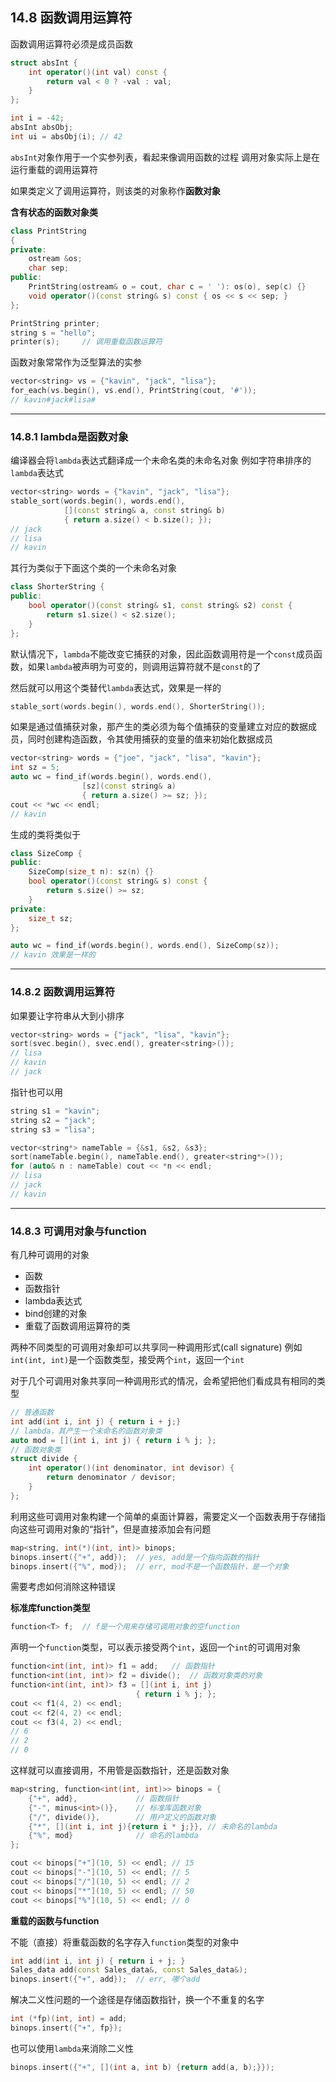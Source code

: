 ## 14.8 函数调用运算符

函数调用运算符必须是成员函数

```cpp
struct absInt {
    int operator()(int val) const {
        return val < 0 ? -val : val;
    }
};

int i = -42;
absInt absObj;
int ui = absObj(i); // 42
```

`absInt`对象作用于一个实参列表，看起来像调用函数的过程
调用对象实际上是在运行重载的调用运算符

如果类定义了调用运算符，则该类的对象称作**函数对象**

**含有状态的函数对象类**

```cpp
class PrintString
{
private:
    ostream &os;
    char sep;
public:
    PrintString(ostream& o = cout, char c = ' '): os(o), sep(c) {}
    void operator()(const string& s) const { os << s << sep; }
};

PrintString printer;
string s = "hello";
printer(s);     // 调用重载函数运算符
```

函数对象常常作为泛型算法的实参

```cpp
vector<string> vs = {"kavin", "jack", "lisa"};
for_each(vs.begin(), vs.end(), PrintString(cout, '#'));
// kavin#jack#lisa#
```

---

### 14.8.1 lambda是函数对象

编译器会将`lambda`表达式翻译成一个未命名类的未命名对象
例如字符串排序的`lambda`表达式
```cpp
vector<string> words = {"kavin", "jack", "lisa"};
stable_sort(words.begin(), words.end(), 
            [](const string& a, const string& b)
            { return a.size() < b.size(); });
// jack
// lisa
// kavin
```

其行为类似于下面这个类的一个未命名对象

```cpp
class ShorterString {
public:
    bool operator()(const string& s1, const string& s2) const {
        return s1.size() < s2.size();
    }
};
```

默认情况下，`lambda`不能改变它捕获的对象，因此函数调用符是一个`const`成员函数，如果`lambda`被声明为可变的，则调用运算符就不是`const`的了

然后就可以用这个类替代`lambda`表达式，效果是一样的

```cpp
stable_sort(words.begin(), words.end(), ShorterString());
```

如果是通过值捕获对象，那产生的类必须为每个值捕获的变量建立对应的数据成员，同时创建构造函数，令其使用捕获的变量的值来初始化数据成员

```cpp
vector<string> words = {"joe", "jack", "lisa", "kavin"};
int sz = 5;
auto wc = find_if(words.begin(), words.end(), 
                [sz](const string& a)
                { return a.size() >= sz; });
cout << *wc << endl;
// kavin
```

生成的类将类似于

```cpp
class SizeComp {
public:
    SizeComp(size_t n): sz(n) {}
    bool operator()(const string& s) const {
        return s.size() >= sz;
    }
private:
    size_t sz;
};

auto wc = find_if(words.begin(), words.end(), SizeComp(sz));
// kavin 效果是一样的
```

---

### 14.8.2 函数调用运算符

如果要让字符串从大到小排序

```cpp
vector<string> words = {"jack", "lisa", "kavin"};
sort(svec.begin(), svec.end(), greater<string>());
// lisa
// kavin
// jack
```

指针也可以用

```cpp
string s1 = "kavin";
string s2 = "jack";
string s3 = "lisa";

vector<string*> nameTable = {&s1, &s2, &s3};
sort(nameTable.begin(), nameTable.end(), greater<string*>());
for (auto& n : nameTable) cout << *n << endl;
// lisa
// jack
// kavin
```

---

### 14.8.3 可调用对象与function

有几种可调用的对象

+ 函数
+ 函数指针
+ lambda表达式
+ bind创建的对象
+ 重载了函数调用运算符的类

两种不同类型的可调用对象却可以共享同一种调用形式(call signature)
例如`int(int, int)`是一个函数类型，接受两个`int`，返回一个`int`

对于几个可调用对象共享同一种调用形式的情况，会希望把他们看成具有相同的类型

```cpp
// 普通函数
int add(int i, int j) { return i + j;}
// lambda，其产生一个未命名的函数对象类
auto mod = [](int i, int j) { return i % j; };
// 函数对象类
struct divide {
    int operator()(int denominator, int devisor) {
        return denominator / devisor;
    }
};
```

利用这些可调用对象构建一个简单的桌面计算器，需要定义一个函数表用于存储指向这些可调用对象的“指针”，但是直接添加会有问题

```cpp
map<string, int(*)(int, int)> binops;
binops.insert({"+", add});  // yes, add是一个指向函数的指针
binops.insert({"%", mod});  // err, mod不是一个函数指针，是一个对象
```

需要考虑如何消除这种错误

**标准库function类型**

```cpp
function<T> f;  // f是一个用来存储可调用对象的空function
```

声明一个`function`类型，可以表示接受两个`int`，返回一个`int`的可调用对象

```cpp
function<int(int, int)> f1 = add;   // 函数指针
function<int(int, int)> f2 = divide();  // 函数对象类的对象
function<int(int, int)> f3 = [](int i, int j)
                            { return i % j; };
cout << f1(4, 2) << endl;
cout << f2(4, 2) << endl;
cout << f3(4, 2) << endl;
// 6
// 2
// 0
```

这样就可以直接调用，不用管是函数指针，还是函数对象

```cpp
map<string, function<int(int, int)>> binops = {
    {"+", add},             // 函数指针
    {"-", minus<int>()},    // 标准库函数对象
    {"/", divide()},        // 用户定义的函数对象
    {"*", [](int i, int j){return i * j;}}, // 未命名的lambda
    {"%", mod}              // 命名的lambda
};

cout << binops["+"](10, 5) << endl; // 15
cout << binops["-"](10, 5) << endl; // 5
cout << binops["/"](10, 5) << endl; // 2
cout << binops["*"](10, 5) << endl; // 50
cout << binops["%"](10, 5) << endl; // 0
```

**重载的函数与function**

不能（直接）将重载函数的名字存入`function`类型的对象中

```cpp
int add(int i, int j) { return i + j; }
Sales_data add(const Sales_data&, const Sales_data&);
binops.insert({"+", add});  // err, 哪个add
```

解决二义性问题的一个途径是存储函数指针，换一个不重复的名字

```cpp
int (*fp)(int, int) = add;
binops.insert({"+", fp});
```

也可以使用`lambda`来消除二义性

```cpp
binops.insert({"+", [](int a, int b) {return add(a, b);}});
```

